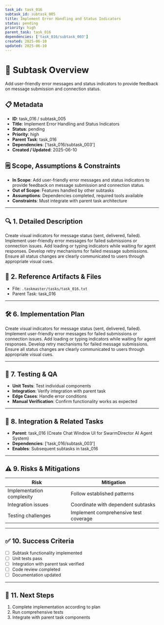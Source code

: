 ```yaml
---
task_id: task_016
subtask_id: subtask_005
title: Implement Error Handling and Status Indicators
status: pending
priority: high
parent_task: task_016
dependencies: ['task_016/subtask_003']
created: 2025-06-10
updated: 2025-06-10
---
```


# 🎯 Subtask Overview
Add user-friendly error messages and status indicators to provide feedback on message submission and connection status.

## 📋 Metadata
- **ID**: task_016 / subtask_005
- **Title**: Implement Error Handling and Status Indicators
- **Status**: pending
- **Priority**: high
- **Parent Task**: task_016
- **Dependencies**: ['task_016/subtask_003']
- **Created / Updated**: 2025-06-10

## 🗒️ Scope, Assumptions & Constraints
- **In Scope**: Add user-friendly error messages and status indicators to provide feedback on message submission and connection status.
- **Out of Scope**: Features handled by other subtasks
- **Assumptions**: Dependencies completed, required tools available
- **Constraints**: Must integrate with parent task architecture

---

## 🔍 1. Detailed Description
Create visual indicators for message status (sent, delivered, failed). Implement user-friendly error messages for failed submissions or connection issues. Add loading or typing indicators while waiting for agent responses. Develop retry mechanisms for failed message submissions. Ensure all status changes are clearly communicated to users through appropriate visual cues.

## 📁 2. Reference Artifacts & Files
- File: `.taskmaster/tasks/task_016.txt`
- Parent Task: task_016

---

## 🛠️ 6. Implementation Plan
Create visual indicators for message status (sent, delivered, failed). Implement user-friendly error messages for failed submissions or connection issues. Add loading or typing indicators while waiting for agent responses. Develop retry mechanisms for failed message submissions. Ensure all status changes are clearly communicated to users through appropriate visual cues.

---

## 🧪 7. Testing & QA
- **Unit Tests**: Test individual components
- **Integration**: Verify integration with parent task
- **Edge Cases**: Handle error conditions
- **Manual Verification**: Confirm functionality works as expected

---

## 🔗 8. Integration & Related Tasks
- **Parent**: task_016 (Create Chat Window UI for SwarmDirector AI Agent System)
- **Dependencies**: ['task_016/subtask_003']
- **Enables**: Subsequent subtasks in task_016

---

## ⚠️ 9. Risks & Mitigations
| Risk | Mitigation |
|------|------------|
| Implementation complexity | Follow established patterns |
| Integration issues | Coordinate with dependent subtasks |
| Testing challenges | Implement comprehensive test coverage |

---

## ✅ 10. Success Criteria
- [ ] Subtask functionality implemented
- [ ] Unit tests pass
- [ ] Integration with parent task verified
- [ ] Code review completed
- [ ] Documentation updated

---

## 🚀 11. Next Steps
1. Complete implementation according to plan
2. Run comprehensive tests
3. Integrate with parent task components
